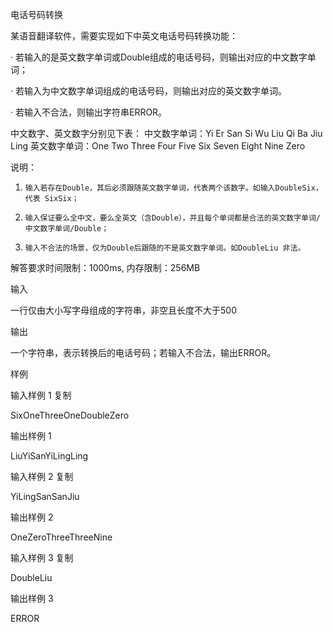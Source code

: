 电话号码转换

某语音翻译软件，需要实现如下中英文电话号码转换功能：

·         若输入的是英文数字单词或Double组成的电话号码，则输出对应的中文数字单词；

·         若输入为中文数字单词组成的电话号码，则输出对应的英文数字单词。

·         若输入不合法，则输出字符串ERROR。

中文数字、英文数字分别见下表：
中文数字单词：Yi Er San Si Wu Liu Qi Ba Jiu Ling
英文数字单词：One Two Three Four Five Six Seven Eight Nine Zero

说明：

1.     输入若存在Double，其后必须跟随英文数字单词，代表两个该数字。如输入DoubleSix，代表 SixSix；

2.     输入保证要么全中文，要么全英文（含Double），并且每个单词都是合法的英文数字单词/中文数字单词/Double；

3.     输入不合法的场景，仅为Double后跟随的不是英文数字单词。如DoubleLiu 非法。

解答要求时间限制：1000ms, 内存限制：256MB

输入

一行仅由大小写字母组成的字符串，非空且长度不大于500

输出

一个字符串，表示转换后的电话号码；若输入不合法，输出ERROR。

样例

输入样例 1 复制

SixOneThreeOneDoubleZero

输出样例 1

LiuYiSanYiLingLing

 

输入样例 2 复制

YiLingSanSanJiu

输出样例 2

OneZeroThreeThreeNine

 

输入样例 3 复制

DoubleLiu

输出样例 3

ERROR
